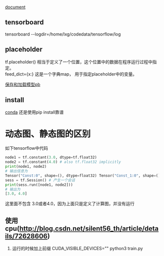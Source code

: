 [document](https://www.tensorflow.org/api_docs/)

## tensorboard
tensorboard --logdir=/home/lxg/codedata/tensorflow/log

## placeholder
tf.placeholder() 相当于定义了一个位置，这个位置中的数据在程序运行过程中指定。  
feed_dict={x:} 这是一个字典map， 用于指定placeholder中的变量。

[保存和加载模型pb](http://blog.csdn.net/u014432647/article/details/75276718)
## install
[conda](http://blog.csdn.net/nxcxl88/article/details/52704877?locationNum=13)
还是使用pip install靠谱

# 动态图、静态图的区别
如下tensorflow中代码
```python
node1 = tf.constant(3.0, dtype=tf.float32)
node2 = tf.constant(4.0) # also tf.float32 implicitly
print(node1, node2)
# 输出信息为
Tensor("Const:0", shape=(), dtype=float32) Tensor("Const_1:0", shape=(), dtype=float32)
sess = tf.Session() # 产生一个会话
print(sess.run([node1, node2]))
# 输出为
[3.0, 4.0]
```
这里面不包含 3.0或者4.0，因为上面只是定义了计算图，并没有运行

## 使用cpu(http://blog.csdn.net/silent56_th/article/details/72628606) 
1. 运行的时候加上前缀
CUDA_VISIBLE_DEVICES="" python3 train.py